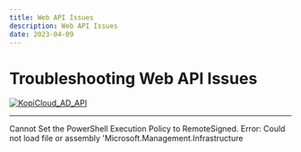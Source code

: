```yaml
---
title: Web API Issues
description: Web API Issues
date: 2023-04-09
---
```


# Troubleshooting Web API Issues
[![KopiCloud_AD_API](https://img.shields.io/badge/kopiCloud_ad-v1.0+-blueviolet.svg)](https://adapi.kopicloud.com)


----


Cannot Set the PowerShell Execution Policy to RemoteSigned. Error: Could not load file or assembly 'Microsoft.Management.Infrastructure
